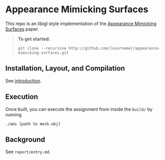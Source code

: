 # Appearance Mimicking Surfaces
This repo is an libigl style implementation of the [Appearance Mimicking Surfaces](https://cims.nyu.edu/gcl/papers/mimicking-2014.pdf) paper.

> **To get started:** 
> 
>     git clone --recursive http://github.com/[username]/appearance-mimicking-surfaces.git
>

## Installation, Layout, and Compilation

See
[introduction](http://github.com/alecjacobson/geometry-processing-introduction).

## Execution

Once built, you can execute the assignment from inside the `build/` by running

    ./ams [path to mesh.obj]


## Background
See `report/entry.md`.

